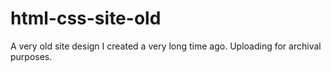 # html-css-site-old
A very old site design I created a very long time ago. Uploading for archival purposes.
